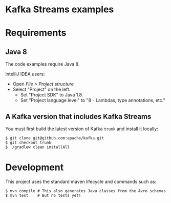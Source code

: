 # Kafka Streams examples

# Requirements

## Java 8

The code examples require Java 8.

IntelliJ IDEA users:

* Open _File > Project structure_
* Select "Project" on the left.
    * Set "Project SDK" to Java 1.8.
    * Set "Project language level" to "8 - Lambdas, type annotations, etc."


## A Kafka version that includes Kafka Streams

You must first build the latest version of Kafka `trunk` and install it locally:

    $ git clone git@github.com:apache/kafka.git
    $ git checkout trunk
    $ ./gradlew clean installAll


# Development

This project uses the standard maven lifecycle and commands such as:

    $ mvn compile # This also generates Java classes from the Avro schemas
    $ mvn test    # But no tests yet!
